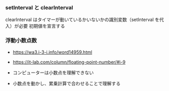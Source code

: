 ### setInterval と clearInterval

clearInterval はタイマーが動いているかいないかの識別変数（setInterval を代入）が必要
初期値を宣言する

### 浮動小数点数

- https://wa3.i-3-i.info/word14959.html
- https://it-lab.com/column/floating-point-number/#i-9

- コンピューターは小数点を理解できない
- 小数点を動かし、累乗計算で合わせることで理解する
